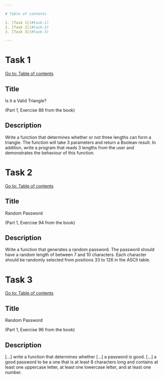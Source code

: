 ```yaml
---

# Table of contents

1. [Task 1](#task-1)
2. [Task 2](#task-2)
3. [Task 3](#task-3)

---
```


# Task 1

[Go to: Table of contents](#table-of-contents)

## Title

Is it a Valid Triangle?

(Part 1, Exercise 88 from the book)

## Description

Write a function that determines whether or not three lengths can form a triangle. The function will take 3 parameters and return a Boolean result. In addition, write a program that reads 3 lengths from the user and demonstrates the behaviour of this function.

# Task 2

[Go to: Table of contents](#table-of-contents)

## Title

Random Password

(Part 1, Exercise 94 from the book)

## Description

Write a function that generates a random password. The password should have a random length of between 7 and 10 characters. Each character should be randomly selected from positions 33 to 126 in the ASCII table. 

# Task 3

[Go to: Table of contents](#table-of-contents)

## Title

Random Password

(Part 1, Exercise 96 from the book)

## Description

[...] write a function that determines whether [...] a password is good. [...] a good password to be a one that is at least 8 characters long and contains at least one uppercase letter, at least one lowercase letter, and at least one number.
